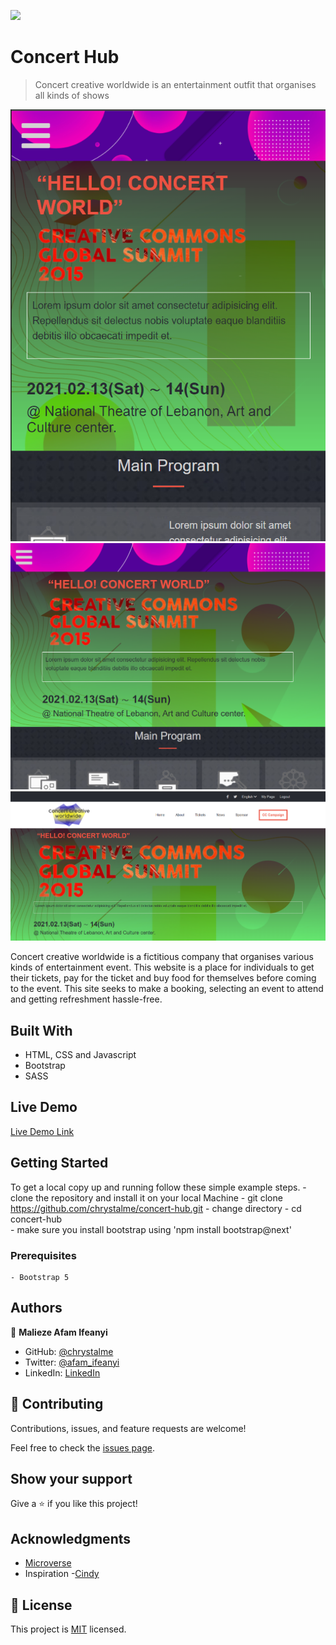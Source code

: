 ![](https://img.shields.io/badge/Microverse-blueviolet)

# Concert Hub

> Concert creative worldwide is an entertainment outfit that organises all kinds of shows

![screenshot](./app_screenshot.png)
![screenshot-tablet](./app_screenshot-tab.png)
![screenshot-Desktop](./app_screenshot-desktop.png)

Concert creative worldwide is a fictitious company that organises various kinds of entertainment event. This website is a place for individuals to get their tickets, pay for the ticket and buy food for themselves before coming to the event. This site seeks to make a booking, selecting an event to attend and getting refreshment hassle-free. 

## Built With

- HTML, CSS and Javascript
- Bootstrap
- SASS

## Live Demo

[Live Demo Link](https://chrystalme.github.io/concert-hub/)


## Getting Started

To get a local copy up and running follow these simple example steps.
    - clone the repository and install it on your local Machine
      - git clone https://github.com/chrystalme/concert-hub.git
    - change directory
      - cd concert-hub  
    - make sure you install bootstrap using 'npm install bootstrap@next'


### Prerequisites
    - Bootstrap 5


## Authors

👤 **Malieze Afam Ifeanyi**

- GitHub: [@chrystalme](https://github.com/chrystalme)
- Twitter: [@afam_ifeanyi](https://twitter.com/afam_ifeanyi)
- LinkedIn: [LinkedIn](https://linkedin.com/afam-ifeanyi-chrys-malieze-63876576)


## 🤝 Contributing

Contributions, issues, and feature requests are welcome!

Feel free to check the [issues page](https://github.com/chrystalme/concert-hub/issues).

## Show your support

Give a ⭐️ if you like this project!

## Acknowledgments

- [Microverse](https://microverse.com)
- Inspiration
    -[Cindy](https://behance.net/adagio07)

## 📝 License

This project is [MIT](https://mit-license.org) licensed.
